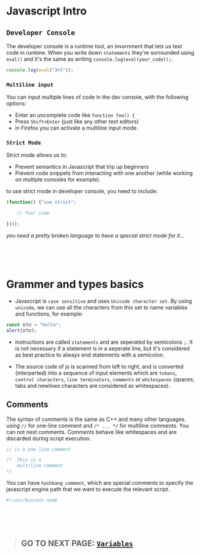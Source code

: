 # Javascript Intro

## `Developer Console`

The developer console is a runtime tool, an invornment that lets us test code in runtime.
When you write down `statements` they're sorrounded using `eval()` and it's the same as writing `console.log(eval(your_code));`.

```javascript
console.log(eval("3+5"));
```

### `Multiline input`

You can input multiple lines of code in the dev console, with the following options:
* Enter an uncomplete code like `function foo() {`
* Press `Shift+Enter` (just like any other text editors)
* in Firefox you can activate a multiline input mode.

### `Strict Mode`

Strict mode allows us to:
* Prevent semantics in Javascript that trip up beginners
* Prevent code snippets from interacting with one another (while working on multiple consoles for example).

to use strict mode in developer console, you need to include:
```javascript
(function() {"use strict"; 

    // Your code

})();
```
*you need a pretty broken language to have a special strict mode for it...*

<br>
<br>
<br>

# Grammer and types basics

* Javascript is `case sensitive` and uses `Unicode character set`.
By using `unicode`, we can use all the characters from this set to name variables and functions, for example:
```javascript
const שלום = "hello";
alert(שלום);
```

* Instructions are called `statements` and are seperated by semicolons `;`.
It is not necessary if a statement is in a seperate line, but it's considered as best practice to always end statements with a semicolon.

* The source code of js is scanned from left to right, and is converted (interperted) into a sequence of input elements which are `tokens`, `control characters`, `line terminators`, `comments` or `whitespaces` (spaces, tabs and newlines characters are considered as whitespaces).

## Comments

The syntax of comments is the same as C++ and many other languages.
using `//` for one-line comment and `/* ... */` for multiline comments.
You can not nest comments.
Comments behave like whitespaces and are discarded during script execution.

```javascript
// is a one line comment

/*  This is a
    multiline comment
*/
```

You can have `hashbang comment`, which are special comments to specify the javascript engine path that we want to execute the relevant script.

```javascript
#!/usr/bin/env node
```
<br>
<br>
<br>

> ## GO TO NEXT PAGE: [`Variables`](/javascript-2-variables.md)